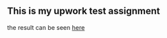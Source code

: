 ## This is my upwork test assignment

the result can be seen [here](https://6154d4483790451314fcf2fd--nifty-aryabhata-30e753.netlify.app/)

